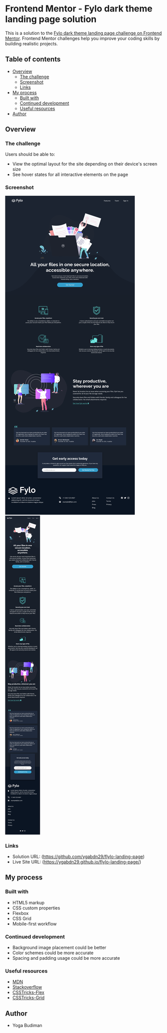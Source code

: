 # Frontend Mentor - Fylo dark theme landing page solution

This is a solution to the [Fylo dark theme landing page challenge on Frontend Mentor](https://www.frontendmentor.io/challenges/fylo-dark-theme-landing-page-5ca5f2d21e82137ec91a50fd). Frontend Mentor challenges help you improve your coding skills by building realistic projects.

## Table of contents

- [Overview](#overview)
  - [The challenge](#the-challenge)
  - [Screenshot](#screenshot)
  - [Links](#links)
- [My process](#my-process)
  - [Built with](#built-with)
  - [Continued development](#continued-development)
  - [Useful resources](#useful-resources)
- [Author](#author)

## Overview

### The challenge

Users should be able to:

- View the optimal layout for the site depending on their device's screen size
- See hover states for all interactive elements on the page

### Screenshot

![](./screenshot/desktop-design.png)
![](./screenshot/mobile-design.png)

### Links

- Solution URL: (https://github.com/ygabdn29/flylo-landing-page)
- Live Site URL: (https://ygabdn29.github.io/flylo-landing-page/)

## My process

### Built with

- HTML5 markup
- CSS custom properties
- Flexbox
- CSS Grid
- Mobile-first workflow

### Continued development

- Background image placement could be better
- Color schemes could be more accurate
- Spacing and padding usage could be more accurate

### Useful resources

- [MDN](https://developer.mozilla.org/en-US/)
- [Stackoverflow](https://stackoverflow.com/)
- [CSSTricks-Flex](https://css-tricks.com/snippets/css/a-guide-to-flexbox/)
- [CSSTricks-Grid](https://css-tricks.com/snippets/css/complete-guide-grid/)

## Author

- Yoga Budiman
